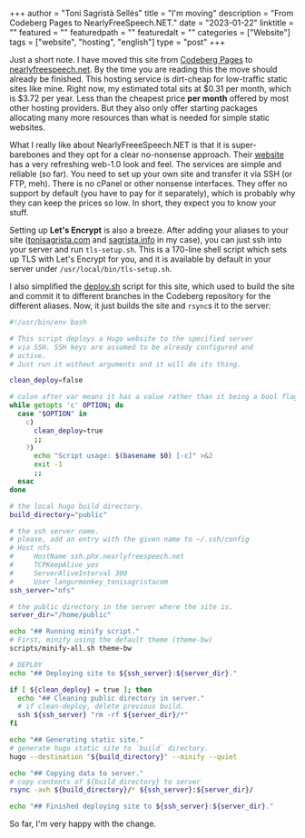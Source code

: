 +++
author = "Toni Sagristà Sellés"
title = "I'm moving"
description = "From Codeberg Pages to NearlyFreeSpeech.NET."
date = "2023-01-22"
linktitle = ""
featured = ""
featuredpath = ""
featuredalt = ""
categories = ["Website"]
tags = ["website", "hosting", "english"]
type = "post"
+++

Just a short note. I have moved this site from [Codeberg Pages](/blog/2022/codeberg-setup/) to [nearlyfreespeech.net](https://nearlyfreespeech.net). By the time you are reading this the move should already be finished. This hosting service is dirt-cheap for low-traffic static sites like mine. Right now, my estimated total sits at $0.31 per month, which is $3.72 per year. Less than the cheapest price **per month** offered by most other hosting providers. But they also only offer starting packages allocating many more resources than what is needed for simple static websites.

What I really like about NearlyFreeeSpeech.NET is that it is super-barebones and they opt for a clear no-nonsense approach. Their [website](https://nearlyfreespeech.net) has a very refreshing web-1.0 look and feel. The services are simple and reliable (so far). You need to set up your own site and transfer it via SSH (or FTP, meh). There is no cPanel or other nonsense interfaces. They offer no support by default (you have to pay for it separately), which is probably why they can keep the prices so low. In short, they expect you to know your stuff.

Setting up **Let's Encrypt** is also a breeze. After adding your aliases to your site ([tonisagrista.com](https://tonisagrista.com) and [sagrista.info](https://sagrista.info) in my case), you can just ssh into your server and run `tls-setup.sh`. This is a 170-line shell script which sets up TLS with Let's Encrypt for you, and it is available by default in your server under `/usr/local/bin/tls-setup.sh`.

I also simplified the [deploy.sh](https://codeberg.org/langurmonkey/website-source/src/commit/ddb3ec73cba02f0a05d275b96f2a1785d1f9b129/deploy.sh) script for this site, which used to build the site and commit it to different branches in the Codeberg repository for the different aliases. Now, it just builds the site and `rsync`s it to the server:

```deploy.sh
#!/usr/bin/env bash

# This script deploys a Hugo website to the specified server
# via SSH. SSH keys are assumed to be already configured and
# active.
# Just run it without arguments and it will do its thing.

clean_deploy=false

# colon after var means it has a value rather than it being a bool flag
while getopts 'c' OPTION; do
  case "$OPTION" in
    c)
      clean_deploy=true
      ;;
    ?)
      echo "Script usage: $(basename $0) [-c]" >&2
      exit -1
      ;;
  esac
done

# the local hugo build directory.
build_directory="public"

# the ssh server name.
# please, add an entry with the given name to ~/.ssh/config
# Host nfs
#     HostName ssh.phx.nearlyfreespeech.net
#     TCPKeepAlive yes
#     ServerAliveInterval 300
#     User langurmonkey_tonisagristacom
ssh_server="nfs"

# the public directory in the server where the site is.
server_dir="/home/public"

echo "## Running minify script."
# First, minify using the default theme (theme-bw)
scripts/minify-all.sh theme-bw

# DEPLOY
echo "## Deploying site to ${ssh_server}:${server_dir}."

if [ ${clean_deploy} = true ]; then
  echo "## Cleaning public directory in server."
  # if clean-deploy, delete previous build.
  ssh ${ssh_server} "rm -rf ${server_dir}/*"
fi

echo "## Generating static site."
# generate hugo static site to `build` directory.
hugo --destination "${build_directory}" --minify --quiet

echo "## Copying data to server."
# copy contents of ${build_directory} to server
rsync -avh ${build_directory}/* ${ssh_server}:${server_dir}/

echo "## Finished deploying site to ${ssh_server}:${server_dir}."
```

So far, I'm very happy with the change.
